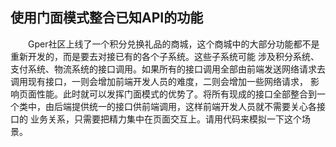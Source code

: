 ## 使用门面模式整合已知API的功能
&ensp;&ensp;&ensp;&ensp;Gper社区上线了一个积分兑换礼品的商城，这个商城中的大部分功能都不是重新开发的，而是要去对接已有的各个子系统。这些子系统可能
涉及积分系统、支付系统、物流系统的接口调用。如果所有的接口调用全部由前端发送网络请求去调用现有接口，一则会增加前端开发人员的难度，二则会增加一些网络请求，
影响页面性能。此时就可以发挥门面模式的优势了。将所有现成的接口全部整合到一个类中，由后端提供统一的接口供前端调用，这样前端开发人员就不需要关心各接口的
业务关系，只需要把精力集中在页面交互上。请用代码来模拟一下这个场景。

